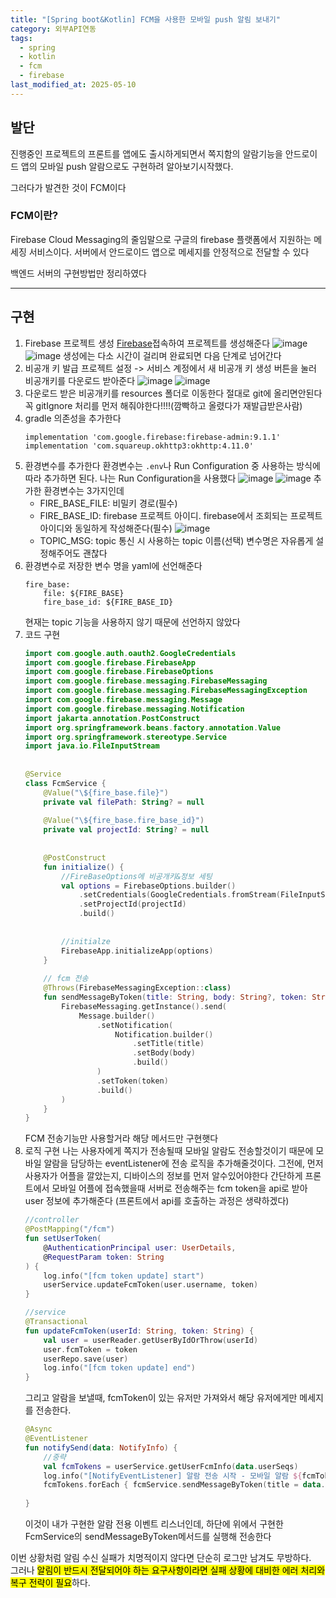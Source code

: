 ```yaml
---
title: "[Spring boot&Kotlin] FCM을 사용한 모바일 push 알림 보내기"
category: 외부API연동
tags:
  - spring
  - kotlin
  - fcm
  - firebase
last_modified_at: 2025-05-10
---
```


## 발단

진행중인 프로젝트의 프론트를 앱에도 출시하게되면서 쪽지함의 알람기능을 안드로이드 앱의 모바일 push 알람으로도 구현하려 알아보기시작했다.

그러다가 발견한 것이 FCM이다
### FCM이란?
Firebase Cloud Messaging의 줄임말으로 구글의 firebase 플랫폼에서 지원하는 메세징 서비스이다. 서버에서 안드로이드 앱으로 메세지를 안정적으로 전달할 수 있다

백엔드 서버의 구현방법만 정리하였다

---
## 구현

1. Firebase 프로젝트 생성
	[Firebase](https://console.firebase.google.com/)접속하여 프로젝트를 생성해준다
	![image](/assets/images/api/IMG-20250520171504.png)
	![image](/assets/images/api/IMG-20250520171504-1.png)
	생성에는 다소 시간이 걸리며 완료되면 다음 단계로 넘어간다
2. 비공개 키 발급
	프로젝트 설정 -> 서비스 계정에서 새 비공개 키 생성 버튼을 눌러 비공개키를 다운로드 받아준다
	![image](/assets/images/api/IMG-20250520171505.png)
	![image](/assets/images/api/IMG-20250520171505-1.png)
3. 다운로드 받은 비공개키를 resources 폴더로 이동한다
	절대로 git에 올리면안된다 꼭 gitIgnore 처리를 먼저 해줘야한다!!!!(깜빡하고 올렸다가 재발급받은사람)
4. gradle 의존성을 추가한다
	```
	implementation 'com.google.firebase:firebase-admin:9.1.1'  
	implementation 'com.squareup.okhttp3:okhttp:4.11.0'
	```
5. 환경변수를 추가한다
	환경변수는 `.env`나 Run Configuration 중 사용하는 방식에 따라 추가하면 된다. 나는 Run Configuration을 사용했다
	![image](/assets/images/api/IMG-20250520171505-2.png)
	![image](/assets/images/api/IMG-20250520171505-3.png)
	추가한 환경변수는 3가지인데
	- FIRE_BASE_FILE:  비밀키 경로(필수)
	- FIRE_BASE_ID: firebase 프로젝트 아이디. firebase에서 조회되는 프로젝트 아이디와 동일하게 작성해준다(필수)
		![image](/assets/images/api/IMG-20250520171505-4.png)
	- TOPIC_MSG: topic 통신 시 사용하는 topic 이름(선택)
	변수명은 자유롭게 설정해주어도 괜찮다
6. 환경변수로 저장한 변수 명을 yaml에 선언해준다
	```
	fire_base:  
		file: ${FIRE_BASE}  
		fire_base_id: ${FIRE_BASE_ID}
	```
	현재는 topic 기능을 사용하지 않기 때문에 선언하지 않았다
7. 코드 구현
	```kotlin
	import com.google.auth.oauth2.GoogleCredentials  
	import com.google.firebase.FirebaseApp  
	import com.google.firebase.FirebaseOptions  
	import com.google.firebase.messaging.FirebaseMessaging  
	import com.google.firebase.messaging.FirebaseMessagingException  
	import com.google.firebase.messaging.Message  
	import com.google.firebase.messaging.Notification  
	import jakarta.annotation.PostConstruct  
	import org.springframework.beans.factory.annotation.Value  
	import org.springframework.stereotype.Service  
	import java.io.FileInputStream  
	  
	  
	@Service  
	class FcmService {  
	    @Value("\${fire_base.file}")  
	    private val filePath: String? = null  
	  
	    @Value("\${fire_base.fire_base_id}")  
	    private val projectId: String? = null  
	  
	  
	    @PostConstruct  
	    fun initialize() {  
	        //FireBaseOptions에 비공개키&정보 세팅  
	        val options = FirebaseOptions.builder()  
	            .setCredentials(GoogleCredentials.fromStream(FileInputStream(filePath!!)))  
	            .setProjectId(projectId)  
	            .build()  
	  
	  
	        //initialze  
	        FirebaseApp.initializeApp(options)  
	    }  
	  
	    // fcm 전송  
	    @Throws(FirebaseMessagingException::class)  
	    fun sendMessageByToken(title: String, body: String?, token: String) {  
	        FirebaseMessaging.getInstance().send(  
	            Message.builder()  
	                .setNotification(  
	                    Notification.builder()  
	                        .setTitle(title)  
	                        .setBody(body)  
	                        .build()  
	                )  
	                .setToken(token)  
	                .build()  
	        )  
	    }  
	}
	```
	FCM 전송기능만 사용할거라 해당 메서드만 구현햇다
8. 로직 구현
	나는 사용자에게 쪽지가 전송될때 모바일 알람도 전송할것이기 때문에
	모바일 알람을 담당하는 eventListener에 전송 로직을 추가해줄것이다.
	그전에, 먼저 사용자가 어플을 깔았는지, 디바이스의 정보를 먼저 알수있어야한다
	간단하게 프론트에서 모바일 어플에 접속했을때 서버로 전송해주는 fcm token을 api로 받아 user 정보에 추가해준다
	(프론트에서 api를 호출하는 과정은 생략하겠다)	
	```kotlin
	//controller
	@PostMapping("/fcm")  
	fun setUserToken(  
	    @AuthenticationPrincipal user: UserDetails,  
	    @RequestParam token: String  
	) {  
	    log.info("[fcm token update] start")  
	    userService.updateFcmToken(user.username, token)  
	}

	//service
	@Transactional  
	fun updateFcmToken(userId: String, token: String) {  
	    val user = userReader.getUserByIdOrThrow(userId)  
	    user.fcmToken = token  
	    userRepo.save(user)  
	    log.info("[fcm token update] end")  
	}
	```
	그리고 알람을 보낼때, fcmToken이 있는 유저만 가져와서 해당 유저에게만 메세지를 전송한다.
	```kotlin
	@Async  
	@EventListener  
	fun notifySend(data: NotifyInfo) {  
		//중략
	    val fcmTokens = userService.getUserFcmInfo(data.userSeqs)  
	    log.info("[NotifyEventListener] 알람 전송 시작 - 모바일 알람 ${fcmTokens.size}개")  
	    fcmTokens.forEach { fcmService.sendMessageByToken(title = data.title, body = data.message, token = it) }  
	  
	}
	```
	이것이 내가 구현한 알람 전용 이벤트 리스너인데, 하단에 위에서 구현한 FcmService의 sendMessageByToken메서드를 실행해 전송한다

이번 상황처럼 알림 수신 실패가 치명적이지 않다면 단순히 로그만 남겨도 무방하다.  
그러나 <mark class="hltr-cyan">알림이 반드시 전달되어야 하는 요구사항이라면 실패 상황에 대비한 에러 처리와 복구 전략이 필요</mark>하다.

